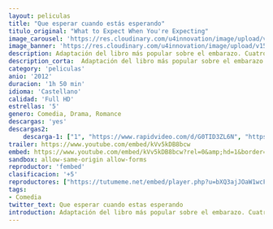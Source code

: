 ```yaml
---
layout: peliculas
title: "Que esperar cuando estás esperando"
titulo_original: "What to Expect When You're Expecting"
image_carousel: 'https://res.cloudinary.com/u4innovation/image/upload/v1564808058/que-esperar-min_ain3be.jpg'
image_banner: 'https://res.cloudinary.com/u4innovation/image/upload/v1564808059/pQVTUyQUqTKB9nWw0OeJrRrQOp2-min_r3yp8x.jpg'
description: Adaptación del libro más popular sobre el embarazo. Cuatro parejas están a punto de conocer las emociones, los temores y los quebraderos de cabeza que supone el ser padres.
description_corta:  Adaptación del libro más popular sobre el embarazo. Cuatro parejas están a punto de conocer las emociones, los temores y los quebraderos de cabeza que supone el ser padres.
category: 'peliculas'
anio: '2012'
duracion: '1h 50 min'
idioma: 'Castellano'
calidad: 'Full HD'
estrellas: '5'
genero: Comedia, Drama, Romance
descargas: 'yes'
descargas2:
    descarga-1: ["1", "https://www.rapidvideo.com/d/G0TID3ZL6N", "https://www.google.com/s2/favicons?domain=openload.co","OpenLoad","https://res.cloudinary.com/imbriitneysam/image/upload/v1541473684/mexico.png", "Latino", "Full HD"]
trailer: https://www.youtube.com/embed/kVv5kDB8bcw
embed: https://www.youtube.com/embed/kVv5kDB8bcw?rel=0&amp;hd=1&border=0&wmode=opaque&enablejsapi=1&modestbranding=1&controls=1&showinfo=1
sandbox: allow-same-origin allow-forms
reproductor: 'fembed'
clasificacion: '+5'
reproductores: ["https://tutumeme.net/embed/player.php?u=bXQ3ajJOaW1wcFRGcEs2VW5XRGExTlRPMytmUnc3bHVwcWhoenVIUjI5SHF5TlNwc0taaG1jN2gwZHZSNTlIRHVhV2tZWitkNUtDVDNOL1ZvYW1rYjJSb202S2M"]
tags:
- Comedia
twitter_text: Que esperar cuando estas esperando
introduction: Adaptación del libro más popular sobre el embarazo. Cuatro parejas están a punto de conocer las emociones, los temores y los quebraderos de cabeza que supone el ser padres.
---
```













